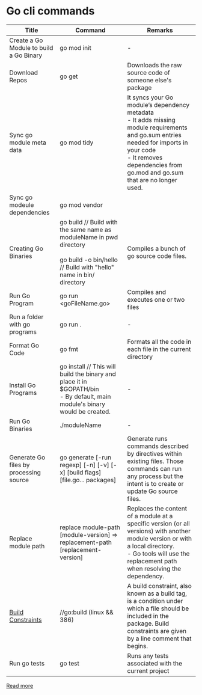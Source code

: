 # Go cli commands

| Title                                                                | Command                                                                                                                                         | Remarks                                                                                                                                                                                                                  |
|----------------------------------------------------------------------|-------------------------------------------------------------------------------------------------------------------------------------------------|--------------------------------------------------------------------------------------------------------------------------------------------------------------------------------------------------------------------------|
| Create a Go Module to build a Go Binary                              | go mod init <moduleName>                                                                                                                        | -                                                                                                                                                                                                                        |
| Download Repos                                                       | go get <repoName>                                                                                                                               | Downloads the raw source code of someone else's package                                                                                                                                                                  |                                                                                                                                                      |
| Sync go module meta data                                             | go mod tidy                                                                                                                                     | It syncs your Go module’s dependency metadata<br/>- It adds missing module requirements and go.sum entries needed for imports in your code<br/>- It removes dependencies from go.mod and go.sum that are no longer used. |
| Sync go modeule dependencies                                         | go mod vendor                                                                                                                                   |                                                                                                                                                                                                                          |
| Creating Go Binaries                                                 | go build // Build with the same name as moduleName in pwd directory<br/><br/>go build -o bin/hello // Build with "hello" name in bin/ directory | Compiles a bunch of go source code files.                                                                                                                                                                                |
| Run Go Program                                                       | go run <goFileName.go>                                                                                                                          | Compiles and executes one or two files                                                                                                                                                                                   |
| Run a folder with go programs                                        | go run .                                                                                                                                        | -                                                                                                                                                                                                                        |
| Format Go Code                                                       | go fmt                                                                                                                                          | Formats all the code in each file in the current directory                                                                                                                                                               |                                                                                                                                                  |                                                                                                                                                                                                              |
| Install Go Programs                                                  | go install // This will build the binary and place it in $GOPATH/bin<br/>- By default, main module's binary would be created.                   | -                                                                                                                                                                                                                        |
| Run Go Binaries                                                      | ./moduleName                                                                                                                                    | -                                                                                                                                                                                                                        |
| Generate Go files by processing source                               | go generate [-run regexp] [-n] [-v] [-x] [build flags] [file.go... packages]                                                                    | Generate runs commands described by directives within existing files. Those commands can run any process but the intent is to create or update Go source files.                                                          |
| Replace module path                                                  | replace module-path [module-version] => replacement-path [replacement-version]                                                                  | Replaces the content of a module at a specific version (or all versions) with another module version or with a local directory. <br/>- Go tools will use the replacement path when resolving the dependency.             |
| [Build Constraints](https://pkg.go.dev/cmd/go#hdr-Build_constraints) | //go:build (linux && 386)                                                                                                                       | A build constraint, also known as a build tag, is a condition under which a file should be included in the package. Build constraints are given by a line comment that begins.                                           |
| Run go tests                                                         | go test                                                                                                                                         | Runs any tests associated with the current project                                                                                                                                                                       |                                                                                                                                                           |

[Read more](https://www.digitalocean.com/community/tutorials/how-to-build-and-install-go-programs)